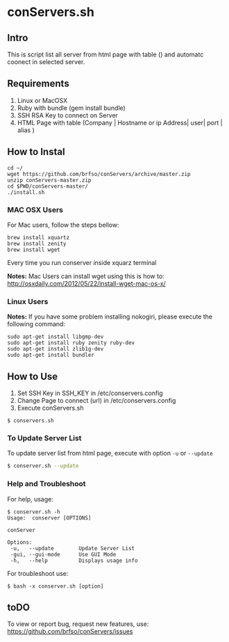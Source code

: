# conServers.sh

## Intro

This is script list all server from html page with table (<td>) and automatc coonect  in selected server.

## Requirements

1. Linux or MacOSX
2. Ruby with bundle (gem install bundle)
2. SSH RSA Key to connect on Server
3. HTML Page with table (Company | Hostname or ip Address| user| port | alias )
	
## How to Instal
	cd ~/
	wget https://github.com/brfso/conServers/archive/master.zip
	unzip conServers-master.zip
	cd $PWD/conServers-master/
	./install.sh

### MAC OSX Users
For Mac users, follow the steps bellow:
```
brew install xquartz
brew install zenity
brew install wget
```
Every time you run conserver inside xquarz terminal

**Notes:** Mac Users can install wget using this is how to: http://osxdaily.com/2012/05/22/install-wget-mac-os-x/

### Linux Users

**Notes:** If you have some problem installing nokogiri, please execute the following command:

```
sudo apt-get install libgmp-dev 
sudo apt-get install ruby zenity ruby-dev
sudo apt-get install zlib1g-dev
sudo apt-get install bundler
```
	
## How to Use

1. Set SSH Key in SSH_KEY in /etc/conservers.config
2. Change Page to connect (url) in /etc/conservers.config
3. Execute conServers.sh

`$ conservers.sh`
		
### To Update Server List	
To update server list from html page, execute with option `-u` or `--update`

```bash
$ conserver.sh --update
```

### Help and Troubleshoot
For help, usage: 
```
$ conserver.sh -h
Usage:  conserver [OPTIONS]

conServer

Options:
 -u,   --update        Update Server List
 -gui, --gui-mode      Use GUI Mode
 -h,   --help          Displays usage info
```

For troubleshoot use:
```
$ bash -x conserver.sh [option]
```

## toDO
To view or report bug, request new features, use: https://github.com/brfso/conServers/issues

